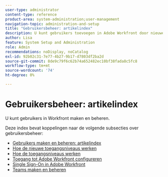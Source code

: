 ```yaml
---
user-type: administrator
content-type: reference
product-area: system-administration;user-management
navigation-topic: administration-and-setup
title: "Gebruikersbeheer: artikelindex"
description: U kunt gebruikers toevoegen in Adobe Workfront door nieuwe individuele gebruikers te maken of bestaande gebruikers te kopiëren.
author: Lisa
feature: System Setup and Administration
role: Admin
recommendations: noDisplay, noCatalog
exl-id: 92b02c31-7e77-4b27-9b17-d7803df2ba2d
source-git-commit: 8de9c79f6c62b74a652482ec10bf38fada8c5fc8
workflow-type: tm+mt
source-wordcount: '74'
ht-degree: 0%

---
```


# Gebruikersbeheer: artikelindex

<!-- Audited: 12/2023 -->

U kunt gebruikers in Workfront maken en beheren.

Deze index bevat koppelingen naar de volgende subsecties over gebruikersbeheer:

* [Gebruikers maken en beheren: artikelindex](../../administration-and-setup/add-users/create-and-manage-users/create-and-manage-users.md)
* [Hoe de nieuwe toegangsniveaus werken](/help/quicksilver/administration-and-setup/add-users/how-access-levels-work/access-levels-toc.md)
* [Hoe de toegangsniveaus werken](../../administration-and-setup/add-users/access-levels-and-object-permissions/access-levels.md)
* [Toegang tot Adobe Workfront configureren](../../administration-and-setup/add-users/configure-and-grant-access/configure-access.md)
* [Single Sign-On in Adobe Workfront](../../administration-and-setup/add-users/single-sign-on/single-sign-on.md)
* [Teams maken en beheren](../../administration-and-setup/add-users/create-and-manage-teams/create-and-manage-teams.md)